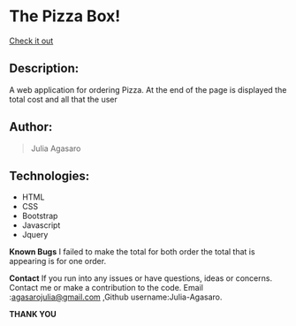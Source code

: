 # The Pizza Box!
[Check it out](https://julia-agasaro.github.io/IP-4/)

## Description: 
A web application for ordering Pizza.
At the end of the page is displayed the total cost and all that the user 

## Author:
>Julia Agasaro

## Technologies:
* HTML
* CSS
* Bootstrap
* Javascript
* Jquery


**Known Bugs**
I failed to make the total for both order the total that is appearing is for one  order.


**Contact**
If you run into any issues or have questions, ideas or concerns. Contact me or make a contribution to the code. Email :agasarojulia@gmail.com ,Github username:Julia-Agasaro.


**THANK YOU**

